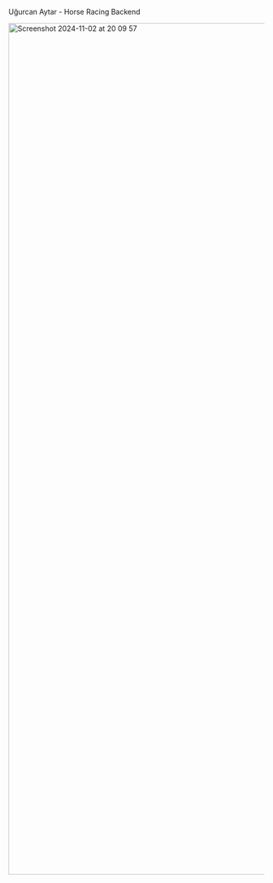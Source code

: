 Uğurcan Aytar - Horse Racing Backend

<img width="1674" alt="Screenshot 2024-11-02 at 20 09 57" src="https://github.com/user-attachments/assets/cfc10d21-6395-48dc-9822-bdae6e7817fc">
